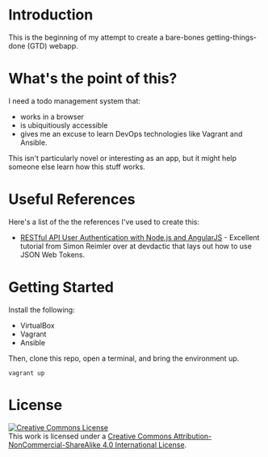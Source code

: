 # Introduction

This is the beginning of my attempt to create a bare-bones getting-things-done (GTD) webapp. 

# What's the point of this?

I need a todo management system that: 
* works in a browser
* is ubiquitiously accessible
* gives me an excuse to learn DevOps technologies like Vagrant and Ansible.

This isn't particularly novel or interesting as an app, but it might help someone else learn how this stuff works.

# Useful References

Here's a list of the the references I've used to create this:

* [RESTful API User Authentication with Node.js and AngularJS](https://devdactic.com/restful-api-user-authentication-1/) - Excellent tutorial from Simon Reimler over at devdactic that lays out how to use JSON Web Tokens.

# Getting Started

Install the following:
* VirtualBox
* Vagrant
* Ansible

Then, clone this repo, open a terminal, and bring the environment up.

    vagrant up

# License

<a rel="license" href="http://creativecommons.org/licenses/by-nc-sa/4.0/"><img alt="Creative Commons License" style="border-width:0" src="https://i.creativecommons.org/l/by-nc-sa/4.0/88x31.png" /></a><br />This work is licensed under a <a rel="license" href="http://creativecommons.org/licenses/by-nc-sa/4.0/">Creative Commons Attribution-NonCommercial-ShareAlike 4.0 International License</a>.